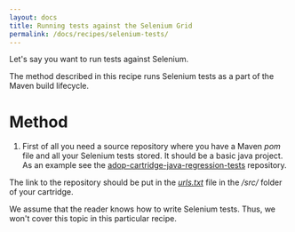 ```yaml
---
layout: docs
title: Running tests against the Selenium Grid
permalink: /docs/recipes/selenium-tests/
---
```


Let's say you want to run tests against Selenium.

The method described in this recipe runs Selenium tests as a part of the Maven build lifecycle.

# Method

1. First of all you need a source repository where you have a Maven _pom_ file and all your Selenium tests stored. It should be a basic java project. As an example see the [adop-cartridge-java-regression-tests](https://github.com/Accenture/adop-cartridge-java-regression-tests) repository. 
  
  The link to the repository should be put in the _[urls.txt](https://github.com/Accenture/adop-cartridge-java/blob/master/src/urls.txt)_ file in the _/src/_ folder of your cartridge.
  
  We assume that the reader knows how to write Selenium tests. Thus, we won't cover this topic in this particular recipe.
  
  
  
  






